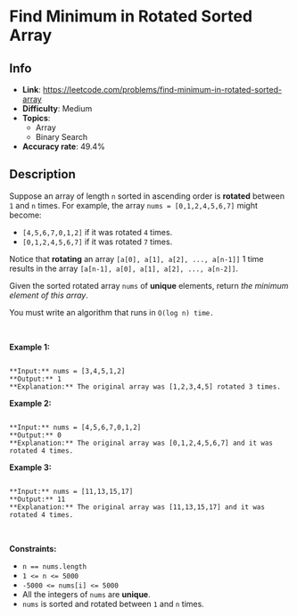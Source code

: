 # Find Minimum in Rotated Sorted Array

## Info  
- **Link**: https://leetcode.com/problems/find-minimum-in-rotated-sorted-array
- **Difficulty**: Medium  
- **Topics**:   
    - Array
    - Binary Search
- **Accuracy rate**: 49.4%  

## Description  
    
Suppose an array of length `n` sorted in ascending order is **rotated** between `1` and `n` times. For example, the array `nums = [0,1,2,4,5,6,7]` might become:


* `[4,5,6,7,0,1,2]` if it was rotated `4` times.
* `[0,1,2,4,5,6,7]` if it was rotated `7` times.


Notice that **rotating** an array `[a[0], a[1], a[2], ..., a[n-1]]` 1 time results in the array `[a[n-1], a[0], a[1], a[2], ..., a[n-2]]`.


Given the sorted rotated array `nums` of **unique** elements, return *the minimum element of this array*.


You must write an algorithm that runs in `O(log n) time.`


 


**Example 1:**



```

**Input:** nums = [3,4,5,1,2]
**Output:** 1
**Explanation:** The original array was [1,2,3,4,5] rotated 3 times.

```

**Example 2:**



```

**Input:** nums = [4,5,6,7,0,1,2]
**Output:** 0
**Explanation:** The original array was [0,1,2,4,5,6,7] and it was rotated 4 times.

```

**Example 3:**



```

**Input:** nums = [11,13,15,17]
**Output:** 11
**Explanation:** The original array was [11,13,15,17] and it was rotated 4 times. 

```

 


**Constraints:**


* `n == nums.length`
* `1 <= n <= 5000`
* `-5000 <= nums[i] <= 5000`
* All the integers of `nums` are **unique**.
* `nums` is sorted and rotated between `1` and `n` times.


  
    